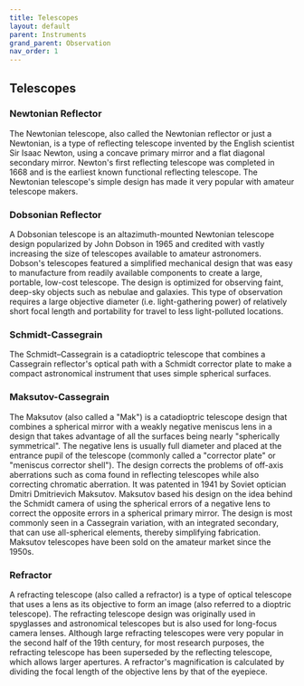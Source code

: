 ```yaml
---
title: Telescopes
layout: default
parent: Instruments
grand_parent: Observation
nav_order: 1
---
```


## Telescopes

### Newtonian Reflector
The Newtonian telescope, also called the Newtonian reflector or just a Newtonian, is a type of reflecting telescope invented by the English scientist Sir Isaac Newton, using a concave primary mirror and a flat diagonal secondary mirror. Newton's first reflecting telescope was completed in 1668 and is the earliest known functional reflecting telescope. The Newtonian telescope's simple design has made it very popular with amateur telescope makers.
### Dobsonian Reflector
A Dobsonian telescope is an altazimuth-mounted Newtonian telescope design popularized by John Dobson in 1965 and credited with vastly increasing the size of telescopes available to amateur astronomers. Dobson's telescopes featured a simplified mechanical design that was easy to manufacture from readily available components to create a large, portable, low-cost telescope. The design is optimized for observing faint, deep-sky objects such as nebulae and galaxies. This type of observation requires a large objective diameter (i.e. light-gathering power) of relatively short focal length and portability for travel to less light-polluted locations.
### Schmidt-Cassegrain
The Schmidt–Cassegrain is a catadioptric telescope that combines a Cassegrain reflector's optical path with a Schmidt corrector plate to make a compact astronomical instrument that uses simple spherical surfaces.
### Maksutov-Cassegrain
The Maksutov (also called a "Mak") is a catadioptric telescope design that combines a spherical mirror with a weakly negative meniscus lens in a design that takes advantage of all the surfaces being nearly "spherically symmetrical". The negative lens is usually full diameter and placed at the entrance pupil of the telescope (commonly called a "corrector plate" or "meniscus corrector shell"). The design corrects the problems of off-axis aberrations such as coma found in reflecting telescopes while also correcting chromatic aberration. It was patented in 1941 by Soviet optician Dmitri Dmitrievich Maksutov. Maksutov based his design on the idea behind the Schmidt camera of using the spherical errors of a negative lens to correct the opposite errors in a spherical primary mirror. The design is most commonly seen in a Cassegrain variation, with an integrated secondary, that can use all-spherical elements, thereby simplifying fabrication. Maksutov telescopes have been sold on the amateur market since the 1950s.
### Refractor
A refracting telescope (also called a refractor) is a type of optical telescope that uses a lens as its objective to form an image (also referred to a dioptric telescope). The refracting telescope design was originally used in spyglasses and astronomical telescopes but is also used for long-focus camera lenses. Although large refracting telescopes were very popular in the second half of the 19th century, for most research purposes, the refracting telescope has been superseded by the reflecting telescope, which allows larger apertures. A refractor's magnification is calculated by dividing the focal length of the objective lens by that of the eyepiece.
